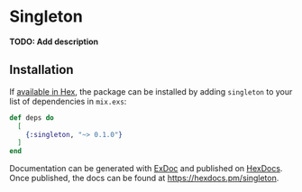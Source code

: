 # Singleton

**TODO: Add description**

## Installation

If [available in Hex](https://hex.pm/docs/publish), the package can be installed
by adding `singleton` to your list of dependencies in `mix.exs`:

```elixir
def deps do
  [
    {:singleton, "~> 0.1.0"}
  ]
end
```

Documentation can be generated with [ExDoc](https://github.com/elixir-lang/ex_doc)
and published on [HexDocs](https://hexdocs.pm). Once published, the docs can
be found at <https://hexdocs.pm/singleton>.

